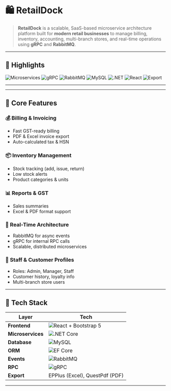 # 🛍️ RetailDock

> **RetailDock** is a scalable, SaaS-based microservice architecture platform built for **modern retail businesses** to manage billing, inventory, accounting, multi-branch stores, and real-time operations using **gRPC** and **RabbitMQ**.

---

## 📌 Highlights

![Microservices](https://img.shields.io/badge/Microservices-Enabled-blue?style=flat-square)
![gRPC](https://img.shields.io/badge/gRPC-Communication-green?style=flat-square)
![RabbitMQ](https://img.shields.io/badge/Event--Driven-RabbitMQ-orange?style=flat-square)
![MySQL](https://img.shields.io/badge/Database-MySQL-00618A?style=flat-square&logo=mysql&logoColor=white)
![.NET](https://img.shields.io/badge/Backend-.NET%208-512BD4?style=flat-square&logo=dotnet)
![React](https://img.shields.io/badge/Frontend-React.js-61DAFB?style=flat-square&logo=react)
![Export](https://img.shields.io/badge/Export-PDF/Excel-yellow?style=flat-square)

---

---

## 🚀 Core Features

### 💰 Billing & Invoicing
- Fast GST-ready billing
- PDF & Excel invoice export
- Auto-calculated tax & HSN

### 📦 Inventory Management
- Stock tracking (add, issue, return)
- Low stock alerts
- Product categories & units

### 📊 Reports & GST
- Sales summaries
- Excel & PDF format support

### 📡 Real-Time Architecture
- RabbitMQ for async events
- gRPC for internal RPC calls
- Scalable, distributed microservices

### 👥 Staff & Customer Profiles
- Roles: Admin, Manager, Staff
- Customer history, loyalty info
- Multi-branch store users

---

## 🔧 Tech Stack

| Layer             | Tech                              |
|------------------|------------------------------------|
| **Frontend**      | ![React](https://img.shields.io/badge/-React-61DAFB?logo=react&style=flat-square) + Bootstrap 5 |
| **Microservices** | ![.NET Core](https://img.shields.io/badge/-ASP.NET%20Core-512BD4?logo=dotnet&style=flat-square) |
| **Database**      | ![MySQL](https://img.shields.io/badge/-MySQL-00618A?logo=mysql&style=flat-square) |
| **ORM**           | ![EF Core](https://img.shields.io/badge/-EF%20Core-512BD4?logo=dotnet&style=flat-square) |
| **Events**        | ![RabbitMQ](https://img.shields.io/badge/-RabbitMQ-FF6600?logo=rabbitmq&style=flat-square) |
| **RPC**           | ![gRPC](https://img.shields.io/badge/-gRPC-0091EA?logo=grpc&style=flat-square) |
| **Export**        | EPPlus (Excel), QuestPdf (PDF)  |


---





